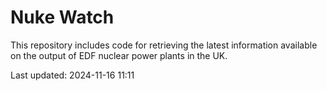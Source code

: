 # Nuke Watch

This repository includes code for retrieving the latest information available on the output of EDF nuclear power plants in the UK.

Last updated: 2024-11-16 11:11